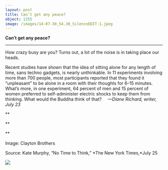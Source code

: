 ```yaml
---
layout: post
title: Can’t get any peace?
object: 1255
image: /images/14-07-30_54.30_SilenceEDIT-1.jpeg
---
```

**Can’t get any peace?**

****

How crazy busy are you? Turns out, a lot of the noise is in taking place our heads.

Recent studies have shown that the idea of sitting alone for any length of time, sans techno gadgets, is nearly unthinkable. In 11 experiments involving more than 700 people, most participants reported that they found it  “unpleasant” to be alone in a room with their thoughts for 6–15 minutes. What’s more, in one experiment, 64 percent of men and 15 percent of women preferred to self-administer electric shocks to keep them from thinking. What would the Buddha think of that?  
   *—Diane Richard, writer, July 23*

**

**

**

Image: Clayton Brothers

Source: Kate Murphy, “No Time to Think,” *The New York Times,*July 25

![]({{siteurl.base}}/images/14-07-30_54.30_SilenceEDIT-1.jpeg)
